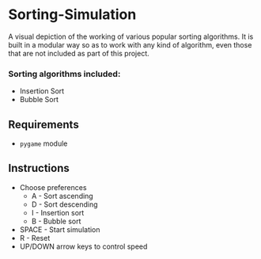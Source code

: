 # Sorting-Simulation
A visual depiction of the working of various popular sorting algorithms.
It is built in a modular way so as to work with any kind of algorithm, even those that are not included as part of this project.

### Sorting algorithms included:
- Insertion Sort
- Bubble Sort

## Requirements
- ```pygame``` module

## Instructions
- Choose preferences
  - A - Sort ascending
  - D - Sort descending
  - I - Insertion sort
  - B - Bubble sort
- SPACE - Start simulation
- R - Reset
- UP/DOWN arrow keys to control speed

